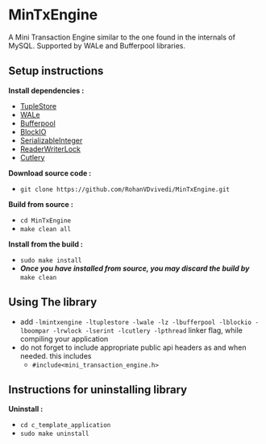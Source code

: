 # MinTxEngine
A Mini Transaction Engine similar to the one found in the internals of MySQL. Supported by WALe and Bufferpool libraries.

## Setup instructions
**Install dependencies :**
 * [TupleStore](https://github.com/RohanVDvivedi/TupleStore)
 * [WALe](https://github.com/RohanVDvivedi/WALe)
 * [Bufferpool](https://github.com/RohanVDvivedi/Bufferpool)
 * [BlockIO](https://github.com/RohanVDvivedi/BlockIO)
 * [SerializableInteger](https://github.com/RohanVDvivedi/SerializableInteger)
 * [ReaderWriterLock](https://github.com/RohanVDvivedi/ReaderWriterLock)
 * [Cutlery](https://github.com/RohanVDvivedi/Cutlery)

**Download source code :**
 * `git clone https://github.com/RohanVDvivedi/MinTxEngine.git`

**Build from source :**
 * `cd MinTxEngine`
 * `make clean all`

**Install from the build :**
 * `sudo make install`
 * ***Once you have installed from source, you may discard the build by*** `make clean`

## Using The library
 * add `-lmintxengine -ltuplestore -lwale -lz -lbufferpool -lblockio -lboompar -lrwlock -lserint -lcutlery -lpthread` linker flag, while compiling your application
 * do not forget to include appropriate public api headers as and when needed. this includes
   * `#include<mini_transaction_engine.h>`

## Instructions for uninstalling library

**Uninstall :**
 * `cd c_template_application`
 * `sudo make uninstall`
